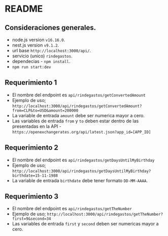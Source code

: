 # README

## Consideraciones generales.
- node.js version `v16.16.0`.
- nest.js version `v9.1.2`.
- url base `http://localhost:3000/api/`.
- servicio (unico) `rindegastos`.
- dependecias - `npm install`.
- `npm run start:dev`

## Requerimiento 1
- El nombre del endpoint es `api/rindegastos/getConvertedAmount`
- Ejemplo de uso; `http://localhost:3000/api/rindegastos/getConvertedAmount?from=CLP&to=USD&amount=200000`
- La variable de entrada `amount` debe ser numerica mayor a cero. 
- Las variables de entrada `from` y `to` deben estar dentro de las presentadas en la API - `https://openexchangerates.org/api/latest.json?app_id=[APP_ID]`

## Requerimiento 2
- El nombre del endpoint es `api/rindegastos/getDaysUntilMyBirthday`
- Ejemplo de uso; `http://localhost:3000/api/rindegastos/getDaysUntilMyBirthday?birthdate=15-11-1988`
- La variable de entrada `birthdate` debe tener formato `DD-MM-AAAA`.
 
## Requerimiento 3
- El nombre del endpoint es `api/rindegastos/getTheNumber`
- Ejemplo de uso; `http://localhost:3000/api/rindegastos/getTheNumber?first=9&second=34`
- Las variables de entrada `first` y `second` deben ser numericas mayor a cero. 